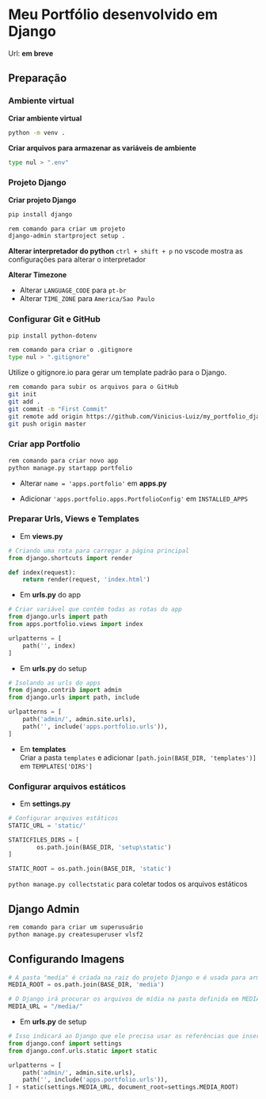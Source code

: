 # Meu Portfólio desenvolvido em Django

Url: **em breve**

## Preparação

### Ambiente virtual

**Criar ambiente virtual**
```bash
python -m venv .
```

**Criar arquivos para armazenar as variáveis de ambiente**
```bash
type nul > ".env"
```

### Projeto Django
**Criar projeto Django**
```bash
pip install django
```

```bash
rem comando para criar um projeto
django-admin startproject setup .
```

**Alterar interpretador do python**
`ctrl + shift + p` no vscode mostra as configurações para alterar o interpretador

**Alterar Timezone**
- Alterar `LANGUAGE_CODE` para `pt-br`
- Alterar `TIME_ZONE` para `America/Sao Paulo`

### Configurar Git e GitHub
```bash
pip install python-dotenv
```

```bash
rem comando para criar o .gitignore
type nul > ".gitignore"
```

Utilize o gitignore.io para gerar um template padrão para o Django.

```bash
rem comando para subir os arquivos para o GitHub
git init
git add .
git commit -m "First Commit"
git remote add origin https://github.com/Vinicius-Luiz/my_portfolio_django
git push origin master
```

### Criar app Portfolio

```bash
rem comando para criar novo app
python manage.py startapp portfolio
```

- Alterar `name = 'apps.portfolio'` em **apps.py**<br>

- Adicionar `'apps.portfolio.apps.PortfolioConfig'` em `INSTALLED_APPS`<br>

### Preparar Urls, Views e Templates

- Em **views.py**
```python
# Criando uma rota para carregar a página principal
from django.shortcuts import render

def index(request):
    return render(request, 'index.html')
```

- Em **urls.py** do app
```python
# Criar variável que contém todas as rotas do app
from django.urls import path
from apps.portfolio.views import index

urlpatterns = [
    path('', index)
]
```

- Em **urls.py** do setup
```python
# Isolando as urls do apps
from django.contrib import admin
from django.urls import path, include

urlpatterns = [
    path('admin/', admin.site.urls),
    path('', include('apps.portfolio.urls')),
]
```

- Em **templates**<br>
Criar a pasta `templates` e adicionar `[path.join(BASE_DIR, 'templates')] `em `TEMPLATES['DIRS']`

### Configurar arquivos estáticos

- Em **settings.py**
```python
# Configurar arquivos estáticos
STATIC_URL = 'static/'

STATICFILES_DIRS = [
        os.path.join(BASE_DIR, 'setup\static')
]

STATIC_ROOT = os.path.join(BASE_DIR, 'static')
```

`python manage.py collectstatic` para coletar todos os arquivos estáticos

## Django Admin

```bash
rem comando para criar um superusuário
python manage.py createsuperuser vlsf2
```

## Configurando Imagens
```python
# A pasta "media" é criada na raiz do projeto Django e é usada para armazenar os arquivos de mídia enviados pelos usuários.
MEDIA_ROOT = os.path.join(BASE_DIR, 'media')

# O Django irá procurar os arquivos de mídia na pasta definida em MEDIA_ROOT usando a URL http://example.com/media/.
MEDIA_URL = "/media/"
```

- Em **urls.py** de setup
```python
# Isso indicará ao Django que ele precisa usar as referências que inserimos em settings.py
from django.conf import settings
from django.conf.urls.static import static

urlpatterns = [
    path('admin/', admin.site.urls),
    path('', include('apps.portfolio.urls')),
] + static(settings.MEDIA_URL, document_root=settings.MEDIA_ROOT)
```